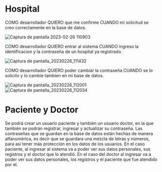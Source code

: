 # Hospital 

  COMO desarrollador QUIERO que me confirme CUANDO mi solicitud se creo correctamente en la base de datos.


![Captura de pantalla 2023-02-26 110903](https://user-images.githubusercontent.com/92393164/221415723-50c7b9b6-d059-4de4-a0df-f88f0af4533c.png)

COMO desarrollador QUIERO entrar al sistema CUANDO ingreso la identificacion y la contraseña de un hospital ya registrado.

![Captura de pantalla_20230226_111432](https://user-images.githubusercontent.com/92393164/221416068-3669cc98-b4ad-4c92-9122-910b962baf40.png)

COMO desarrollador QUIERO poder cambiar la contraseña CUANDO se lo solicito y lo cambie tambien en mi base de datos. 

![Captura de pantalla_20230226_112001](https://user-images.githubusercontent.com/92393164/221416552-040a4f47-c961-4bac-b722-abe91416445d.png)
![Captura de pantalla_20230226_112034](https://user-images.githubusercontent.com/92393164/221416603-e32183c9-5318-4741-992b-9a51d80d7eca.png)




# Paciente y Doctor

Se podrá crear un usuario paciente y también un usuario doctor, en la que también se podrán registrar, ingresar y actualizar su contraseña. Las contraseñas que se guardan en la base de datos están hechas de manera alfanumérica, es decir que se guardara una mezcla de letras y números, para así tener más protección en los datos de los usuarios. En el caso paciente, al ingresar al sistema va a poder ver sus datos personales, sus registros y el doctor que lo atendió. En el caso del doctor al ingresar va a poder ver sus datos personales, los registros y el paciente que fue atendido por el.





